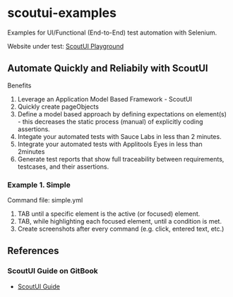# scoutui-examples

Examples for UI/Functional (End-to-End) test automation with Selenium.

Website under test: [ScoutUI Playground](]https://stark-bastion-95510.herokuapp.com/playground)

## Automate Quickly and Reliabily with ScoutUI 

Benefits
1. Leverage an Application Model Based Framework - ScoutUI
1. Quickly create pageObjects
3.  Define a model based approach by defining expectations on element(s) - this decreases the static process (manual) of explicitly coding assertions.
4. Integate your automated tests with Sauce Labs in less than 2 minutes.
5. Integrate your automated tests with Applitools Eyes in less than 2minutes
1. Generate test reports that show full traceability between requirements, testcases, and their assertions.



### Example 1.  Simple

Command file: simple.yml

1. TAB until a specific element is the active (or focused) element.
1. TAB, while highlighting each focused element, until a condition is met.
1. Create screenshots after every command (e.g. click, entered text, etc.)



## References

### ScoutUI Guide on GitBook
* [ScoutUI Guide](https://www.gitbook.com/book/h20dragon/scoutui)

